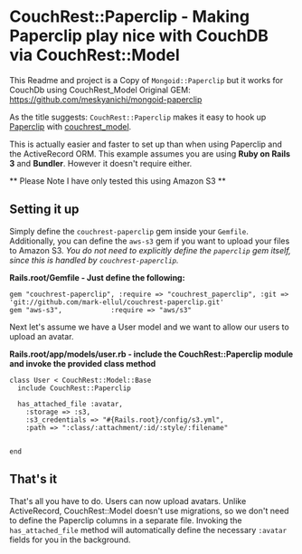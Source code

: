
CouchRest::Paperclip - Making Paperclip play nice with CouchDB via CouchRest::Model
================================================================

This Readme and project is a Copy of `Mongoid::Paperclip` but it works for CouchDb using CouchRest_Model
Original GEM: https://github.com/meskyanichi/mongoid-paperclip


As the title suggests: `CouchRest::Paperclip` makes it easy to hook up [Paperclip](https://github.com/thoughtbot/paperclip) with [couchrest_model](https://github.com/couchrest/couchrest_model).

This is actually easier and faster to set up than when using Paperclip and the ActiveRecord ORM.
This example assumes you are using **Ruby on Rails 3** and **Bundler**. However it doesn't require either.

** Please Note I have only tested this using Amazon S3 **

Setting it up
-------------

Simply define the `couchrest-paperclip` gem inside your `Gemfile`. Additionally, you can define the `aws-s3` gem if you want to upload your files to Amazon S3. *You do not need to explicitly define the `paperclip` gem itself, since this is handled by `couchrest-paperclip`.*

**Rails.root/Gemfile - Just define the following:**

    gem "couchrest-paperclip", :require => "couchrest_paperclip", :git => 'git://github.com/mark-ellul/couchrest-paperclip.git'
    gem "aws-s3",            :require => "aws/s3"
    
Next let's assume we have a User model and we want to allow our users to upload an avatar.

**Rails.root/app/models/user.rb - include the CouchRest::Paperclip module and invoke the provided class method**

    class User < CouchRest::Model::Base
      include CouchRest::Paperclip
      
      has_attached_file :avatar,
        :storage => :s3,
        :s3_credentials => "#{Rails.root}/config/s3.yml",
        :path => ":class/:attachment/:id/:style/:filename"

      
    end


That's it
--------

That's all you have to do. Users can now upload avatars. Unlike ActiveRecord, CouchRest::Model doesn't use migrations, so we don't need to define the Paperclip columns in a separate file. Invoking the `has_attached_file` method will automatically define the necessary `:avatar` fields for you in the background.
